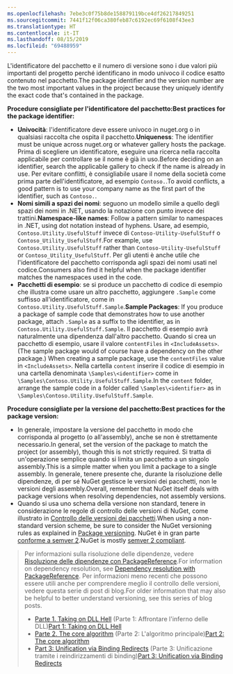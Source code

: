 ```yaml
---
ms.openlocfilehash: 7ebe3c0f75b8de158879119bce4df26217849251
ms.sourcegitcommit: 7441f12f06ca380feb87c6192ec69f6108f43ee3
ms.translationtype: HT
ms.contentlocale: it-IT
ms.lasthandoff: 08/15/2019
ms.locfileid: "69488959"
---
```

<span data-ttu-id="b3cae-101">L'identificatore del pacchetto e il numero di versione sono i due valori più importanti del progetto perché identificano in modo univoco il codice esatto contenuto nel pacchetto.</span><span class="sxs-lookup"><span data-stu-id="b3cae-101">The package identifier and the version number are the two most important values in the project because they uniquely identify the exact code that's contained in the package.</span></span>

<span data-ttu-id="b3cae-102">**Procedure consigliate per l'identificatore del pacchetto:**</span><span class="sxs-lookup"><span data-stu-id="b3cae-102">**Best practices for the package identifier:**</span></span>

- <span data-ttu-id="b3cae-103">**Univocità**: l'identificatore deve essere univoco in nuget.org o in qualsiasi raccolta che ospita il pacchetto.</span><span class="sxs-lookup"><span data-stu-id="b3cae-103">**Uniqueness**: The identifier must be unique across nuget.org or whatever gallery hosts the package.</span></span> <span data-ttu-id="b3cae-104">Prima di scegliere un identificatore, eseguire una ricerca nella raccolta applicabile per controllare se il nome è già in uso.</span><span class="sxs-lookup"><span data-stu-id="b3cae-104">Before deciding on an identifier, search the applicable gallery to check if the name is already in use.</span></span> <span data-ttu-id="b3cae-105">Per evitare conflitti, è consigliabile usare il nome della società come prima parte dell'identificatore, ad esempio `Contoso.`.</span><span class="sxs-lookup"><span data-stu-id="b3cae-105">To avoid conflicts, a good pattern is to use your company name as the first part of the identifier, such as `Contoso.`.</span></span>
- <span data-ttu-id="b3cae-106">**Nomi simili a spazi dei nomi**: seguono un modello simile a quello degli spazi dei nomi in .NET, usando la notazione con punto invece dei trattini.</span><span class="sxs-lookup"><span data-stu-id="b3cae-106">**Namespace-like names**: Follow a pattern similar to namespaces in .NET, using dot notation instead of hyphens.</span></span> <span data-ttu-id="b3cae-107">Usare, ad esempio, `Contoso.Utility.UsefulStuff` invece di `Contoso-Utility-UsefulStuff` o `Contoso_Utility_UsefulStuff`.</span><span class="sxs-lookup"><span data-stu-id="b3cae-107">For example, use `Contoso.Utility.UsefulStuff` rather than `Contoso-Utility-UsefulStuff` or `Contoso_Utility_UsefulStuff`.</span></span> <span data-ttu-id="b3cae-108">Per gli utenti è anche utile che l'identificatore del pacchetto corrisponda agli spazi dei nomi usati nel codice.</span><span class="sxs-lookup"><span data-stu-id="b3cae-108">Consumers also find it helpful when the package identifier matches the namespaces used in the code.</span></span>
- <span data-ttu-id="b3cae-109">**Pacchetti di esempio**: se si produce un pacchetto di codice di esempio che illustra come usare un altro pacchetto, aggiungere `.Sample` come suffisso all'identificatore, come in `Contoso.Utility.UsefulStuff.Sample`.</span><span class="sxs-lookup"><span data-stu-id="b3cae-109">**Sample Packages**: If you produce a package of sample code that demonstrates how to use another package, attach `.Sample` as a suffix to the identifier, as in `Contoso.Utility.UsefulStuff.Sample`.</span></span> <span data-ttu-id="b3cae-110">Il pacchetto di esempio avrà naturalmente una dipendenza dall'altro pacchetto. Quando si crea un pacchetto di esempio, usare il valore `contentFiles` in `<IncludeAssets>`.</span><span class="sxs-lookup"><span data-stu-id="b3cae-110">(The sample package would of course have a dependency on the other package.) When creating a sample package, use the `contentFiles` value in `<IncludeAssets>`.</span></span> <span data-ttu-id="b3cae-111">Nella cartella `content` inserire il codice di esempio in una cartella denominata `\Samples\<identifier>` come in `\Samples\Contoso.Utility.UsefulStuff.Sample`.</span><span class="sxs-lookup"><span data-stu-id="b3cae-111">In the `content` folder, arrange the sample code in a folder called `\Samples\<identifier>` as in `\Samples\Contoso.Utility.UsefulStuff.Sample`.</span></span>

<span data-ttu-id="b3cae-112">**Procedure consigliate per la versione del pacchetto:**</span><span class="sxs-lookup"><span data-stu-id="b3cae-112">**Best practices for the package version:**</span></span>

- <span data-ttu-id="b3cae-113">In generale, impostare la versione del pacchetto in modo che corrisponda al progetto (o all'assembly), anche se non è strettamente necessario.</span><span class="sxs-lookup"><span data-stu-id="b3cae-113">In general, set the version of the package to match the project (or assembly), though this is not strictly required.</span></span> <span data-ttu-id="b3cae-114">Si tratta di un'operazione semplice quando si limita un pacchetto a un singolo assembly.</span><span class="sxs-lookup"><span data-stu-id="b3cae-114">This is a simple matter when you limit a package to a single assembly.</span></span> <span data-ttu-id="b3cae-115">In generale, tenere presente che, durante la risoluzione delle dipendenze, di per sé NuGet gestisce le versioni dei pacchetti, non le versioni degli assembly.</span><span class="sxs-lookup"><span data-stu-id="b3cae-115">Overall, remember that NuGet itself deals with package versions when resolving dependencies, not assembly versions.</span></span>
- <span data-ttu-id="b3cae-116">Quando si usa uno schema della versione non standard, tenere in considerazione le regole di controllo delle versioni di NuGet, come illustrato in [Controllo delle versioni dei pacchetti](../../concepts/package-versioning.md).</span><span class="sxs-lookup"><span data-stu-id="b3cae-116">When using a non-standard version scheme, be sure to consider the NuGet versioning rules as explained in [Package versioning](../../concepts/package-versioning.md).</span></span> <span data-ttu-id="b3cae-117">NuGet è in gran parte [conforme a semver 2](../../concepts/package-versioning.md#semantic-versioning-200).</span><span class="sxs-lookup"><span data-stu-id="b3cae-117">NuGet is mostly [semver 2 compliant](../../concepts/package-versioning.md#semantic-versioning-200).</span></span>

> <span data-ttu-id="b3cae-118">Per informazioni sulla risoluzione delle dipendenze, vedere [Risoluzione delle dipendenze con PackageReference](../../concepts/dependency-resolution.md#dependency-resolution-with-packagereference).</span><span class="sxs-lookup"><span data-stu-id="b3cae-118">For information on dependency resolution, see [Dependency resolution with PackageReference](../../concepts/dependency-resolution.md#dependency-resolution-with-packagereference).</span></span> <span data-ttu-id="b3cae-119">Per informazioni meno recenti che possono essere utili anche per comprendere meglio il controllo delle versioni, vedere questa serie di post di blog.</span><span class="sxs-lookup"><span data-stu-id="b3cae-119">For older information that may also be helpful to better understand versioning, see this series of blog posts.</span></span>
>
> - <span data-ttu-id="b3cae-120">[Parte 1. Taking on DLL Hell](http://blog.davidebbo.com/2011/01/nuget-versioning-part-1-taking-on-dll.html) (Parte 1: Affrontare l'inferno delle DLL)</span><span class="sxs-lookup"><span data-stu-id="b3cae-120">[Part 1: Taking on DLL Hell](http://blog.davidebbo.com/2011/01/nuget-versioning-part-1-taking-on-dll.html)</span></span>
> - <span data-ttu-id="b3cae-121">[Parte 2. The core algorithm](http://blog.davidebbo.com/2011/01/nuget-versioning-part-2-core-algorithm.html) (Parte 2: L'algoritmo principale)</span><span class="sxs-lookup"><span data-stu-id="b3cae-121">[Part 2: The core algorithm](http://blog.davidebbo.com/2011/01/nuget-versioning-part-2-core-algorithm.html)</span></span>
> - <span data-ttu-id="b3cae-122">[Part 3: Unification via Binding Redirects](http://blog.davidebbo.com/2011/01/nuget-versioning-part-3-unification-via.html) (Parte 3: Unificazione tramite i reindirizzamenti di binding)</span><span class="sxs-lookup"><span data-stu-id="b3cae-122">[Part 3: Unification via Binding Redirects](http://blog.davidebbo.com/2011/01/nuget-versioning-part-3-unification-via.html)</span></span>